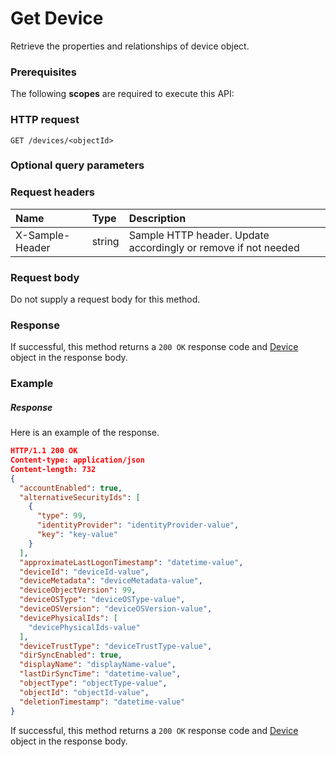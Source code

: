 # Get Device

Retrieve the properties and relationships of device object.
### Prerequisites
The following **scopes** are required to execute this API: 
### HTTP request
<!-- { "blockType": "ignored" } -->
```http
GET /devices/<objectId>
```
### Optional query parameters

### Request headers
| Name       | Type | Description|
|:-----------|:------|:----------|
| X-Sample-Header  | string  | Sample HTTP header. Update accordingly or remove if not needed|

### Request body
Do not supply a request body for this method.
### Response
If successful, this method returns a `200 OK` response code and [Device](../resources/device.md) object in the response body.
### Example
##### Response
Here is an example of the response.
<!-- {
  "blockType": "response",
  "truncated": false,
  "@odata.type": "device"
} -->
```json
HTTP/1.1 200 OK
Content-type: application/json
Content-length: 732
{
  "accountEnabled": true,
  "alternativeSecurityIds": [
    {
      "type": 99,
      "identityProvider": "identityProvider-value",
      "key": "key-value"
    }
  ],
  "approximateLastLogonTimestamp": "datetime-value",
  "deviceId": "deviceId-value",
  "deviceMetadata": "deviceMetadata-value",
  "deviceObjectVersion": 99,
  "deviceOSType": "deviceOSType-value",
  "deviceOSVersion": "deviceOSVersion-value",
  "devicePhysicalIds": [
    "devicePhysicalIds-value"
  ],
  "deviceTrustType": "deviceTrustType-value",
  "dirSyncEnabled": true,
  "displayName": "displayName-value",
  "lastDirSyncTime": "datetime-value",
  "objectType": "objectType-value",
  "objectId": "objectId-value",
  "deletionTimestamp": "datetime-value"
}
```
If successful, this method returns a `200 OK` response code and [Device](../resources/device.md) object in the response body.

<!-- uuid: c6236295-3c4e-4fa6-b14f-786ee47ba9f4
2015-10-16 10:07:48 UTC -->
<!-- {
  "type": "#page.annotation",
  "description": "Get Device",
  "keywords": "",
  "section": "documentation",
  "tocPath": ""
}-->